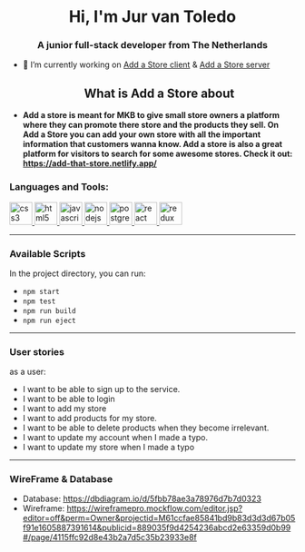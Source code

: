 <h1 align="center">Hi, I'm Jur van Toledo</h1>
<h3 align="center">A junior full-stack developer from The Netherlands</h3>

- 🔭 I’m currently working on [Add a Store client](https://github.com/jurvantoledo/add-that-store-client) &
  [Add a Store server](https://github.com/jurvantoledo/Add-that-store-server)

  <h2 align="center">What is Add a Store about</h2>

- **Add a store is meant for MKB to give small store owners a platform where they can promote there store and the products they sell. On Add a Store you can add your own store with all the important information that customers wanna know. Add a store is also a great platform for visitors to search for some awesome stores. Check it out: https://add-that-store.netlify.app/**

<h3 align="left">Languages and Tools:</h3>
<p align="left"> <a href="https://www.w3schools.com/css/" target="_blank"> <img src="https://devicons.github.io/devicon/devicon.git/icons/css3/css3-original-wordmark.svg" alt="css3" width="40" height="40"/> </a> <a href="https://expressjs.com" target="_blank"> <img src="https://devicons.github.io/devicon/devicon.git/icons/html5/html5-original-wordmark.svg" alt="html5" width="40" height="40"/> </a> <a href="https://developer.mozilla.org/en-US/docs/Web/JavaScript" target="_blank"> <img src="https://devicons.github.io/devicon/devicon.git/icons/javascript/javascript-original.svg" alt="javascript" width="40" height="40"/> </a> <a href="https://nodejs.org" target="_blank"> <img src="https://devicons.github.io/devicon/devicon.git/icons/nodejs/nodejs-original-wordmark.svg" alt="nodejs" width="40" height="40"/> </a> <a href="https://www.postgresql.org" target="_blank"> <img src="https://devicons.github.io/devicon/devicon.git/icons/postgresql/postgresql-original-wordmark.svg" alt="postgresql" width="40" height="40"/> </a> <a href="https://reactjs.org/" target="_blank"> <img src="https://devicons.github.io/devicon/devicon.git/icons/react/react-original-wordmark.svg" alt="react" width="40" height="40"/> </a> <a href="https://redux.js.org" target="_blank"> <img src="https://devicons.github.io/devicon/devicon.git/icons/redux/redux-original.svg" alt="redux" width="40" height="40"/> </a> </p>

---

<h3 align="left">Available Scripts</h3>
In the project directory, you can run:

- `npm start`
- `npm test`
- `npm run build`
- `npm run eject`

---

### User stories

as a user:

- I want to be able to sign up to the service.
- I want to be able to login
- I want to add my store
- I want to add products for my store.
- I want to be able to delete products when they become irrelevant.
- I want to update my account when I made a typo.
- I want to update my store when I made a typo

---

### WireFrame & Database
- Database: https://dbdiagram.io/d/5fbb78ae3a78976d7b7d0323
- Wireframe: https://wireframepro.mockflow.com/editor.jsp?editor=off&perm=Owner&projectid=M61ccfae85841bd9b83d3d3d67b05f91e1605887391614&publicid=889035f9d4254236abcd2e63359d0b99#/page/4115ffc92d8e43b2a7d5c35b23933e8f


